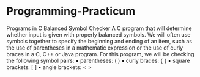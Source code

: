 # Programming-Practicum
Programs in C
Balanced Symbol Checker 
A C program that will determine whether input is given with properly balanced symbols. 
We will often use symbols together to specify the beginning and ending of an item, such as the use of parentheses in a
mathematic expression or the use of curly braces in a C, C++ or Java program. For this program, we will be checking the 
following symbol pairs:
  • parentheses: ( ) 
  • curly braces: { } 
  • square brackets: [ ]
  • angle brackets: < >
